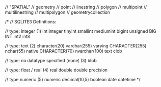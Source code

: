 
// "SPATIAL"
//   geometry
//   point
//   linestring
//   polygon
//   multipoint
//   multilinestring
//   multipolygon
//   geometrycollection

/*
// SQLITE3 Definitions:

// type: integer (1)
  int
  integer
  tinyint
  smallint
  mediumint
  bigint
  unsigned BIG INT
  int2
  int8

// type: text (2)
  character(20)
  varchar(255)
  varying CHARACTER(255)
  nchar(55)
  native CHARACTER(70)
  nvarchar(100)
  text
  clob

// type: no datatype specified (none)  (3)
  blob

// type: float / real  (4)
  real
  double
  double precision

// type numeric (5)
  numeric
  decimal(10,5)
  boolean
  date
  datetime
*/